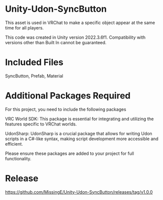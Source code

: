 # Unity-Udon-SyncButton
This asset is used in VRChat to make a specific object appear at the same time for all players.

This code was created in Unity version 2022.3.6f1. Compatibility with versions other than Built In cannot be guaranteed.

# Included Files
SyncButton, Prefab, Material

# Additional Packages Required
For this project, you need to include the following packages

VRC World SDK: This package is essential for integrating and utilizing the features specific to VRChat worlds.

UdonSharp: UdonSharp is a crucial package that allows for writing Udon scripts in a C#-like syntax, making script development more accessible and efficient.

Please ensure these packages are added to your project for full functionality.

# Release
https://github.com/MissingE/Unity-Udon-SyncButton/releases/tag/v1.0.0
